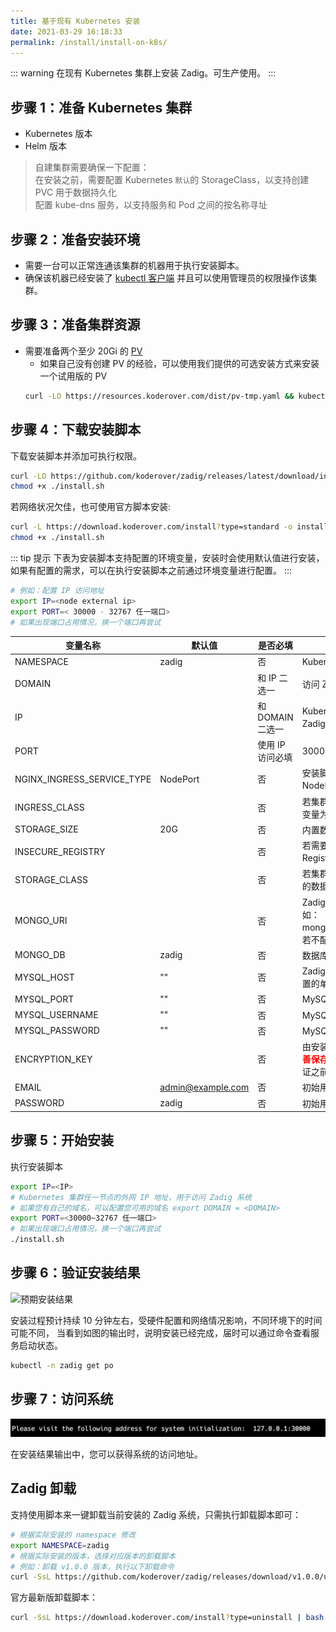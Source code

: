 ```yaml
---
title: 基于现有 Kubernetes 安装
date: 2021-03-29 16:18:33
permalink: /install/install-on-k8s/
---
```


::: warning
 在现有 Kubernetes 集群上安装 Zadig。可生产使用。
:::

## 步骤 1：准备 Kubernetes 集群

- Kubernetes  <Badge text="v1.12.0 +" /> 版本 <br>
- Helm  <Badge text="v3.0.0 +" /> 版本<br>

> 自建集群需要确保一下配置：<br>
> 在安装之前，需要配置 Kubernetes `默认`的 StorageClass，以支持创建 PVC 用于数据持久化 <br>
> 配置 kube-dns 服务，以支持服务和 Pod 之间的按名称寻址 <br>

## 步骤 2：准备安装环境

- 需要一台可以正常连通该集群的机器用于执行安装脚本。
- 确保该机器已经安装了 [kubectl 客户端](https://kubernetes.io/docs/tasks/tools/) 并且可以使用管理员的权限操作该集群。

## 步骤 3：准备集群资源

- 需要准备两个至少 20Gi 的 [PV](https://kubernetes.io/docs/concepts/storage/persistent-volumes/)
    - 如果自己没有创建 PV 的经验，可以使用我们提供的可选安装方式来安装一个试用版的 PV
    ```bash
    curl -LO https://resources.koderover.com/dist/pv-tmp.yaml && kubectl create -f pv-tmp.yaml 
    ```

## 步骤 4：下载安装脚本

下载安装脚本并添加可执行权限。

```bash
curl -LO https://github.com/koderover/zadig/releases/latest/download/install.sh
chmod +x ./install.sh
```
若网络状况欠佳，也可使用官方脚本安装: 
```bash
curl -L https://download.koderover.com/install?type=standard -o install.sh 
chmod +x ./install.sh
```

::: tip 提示
下表为安装脚本支持配置的环境变量，安装时会使用默认值进行安装，如果有配置的需求，可以在执行安装脚本之前通过环境变量进行配置。
:::

```bash
# 例如：配置 IP 访问地址
export IP=<node external ip>
export PORT=< 30000 - 32767 任一端口>
# 如果出现端口占用情况，换一个端口再尝试
```

| 变量名称                   | 默认值                | 是否必填       | 说明 |
| -------------------------- | ---------------------------- | -------|----------------------------------------------- |
| NAMESPACE                  |  zadig                       | 否    | Kubernetes 命名空间 |
| DOMAIN                      |        |和 IP 二选一  | 访问 Zadig 系统域名|
| IP                          |                              |和 DOMAIN 二选一  | Kubernetes 集群任一节点的外网 IP 地址，用于访问 Zadig 系统|
| PORT                         |                                        | 使用 IP 访问必填 | 30000 - 32767 任一端口 |
| NGINX_INGRESS_SERVICE_TYPE | NodePort                | 否     | 安装脚本自动安装的 Ingress Controller Service 类型为 NodePort， 可配置为： LoadBalancer |
| INGRESS_CLASS              |    |否 | 若集群内已经配置了 Nginx Ingress 控制器，则设置这个变量为该控制器的名称                                                        |
| STORAGE_SIZE                |  20G                       |否 | 内置数据库和对象存储各自的数据存储大小  |
| INSECURE_REGISTRY          |                        | 否   | 若需要使用一个 HTTP 协议的 Registry，则设置该变量为 Registry 的地址 ，如 10.0.0.1:5000     |
| STORAGE_CLASS              |                            | 否  | 若集群内支持持久存储卷，可以设置该变量，避免 Zadig 的数据库服务重启后数据丢失|
| MONGO_URI                  |                           | 否   | Zadig 业务数据存储，配置多个地址时需要进行转义，例如：mongodb://user:password@8.10.20.20\\,8.10.20.30。若不配置，使用安装脚本中内置的单节点 MongoDB |
| MONGO_DB                   |  zadig                     |否  | 数据库名称 |
| MYSQL_HOST                |""                          | 否  | Zadig 用户信息数据存储，若不配置，使用安装脚本中内置的单节点 MySQL|
| MYSQL_PORT                | ""                             | 否  | MySQL 数据库端口 |
| MYSQL_USERNAME            | ""                             | 否  | MySQL 数据库用户名 |
| MYSQL_PASSWORD            | ""                             | 否  | MySQL 数据库密码 |
| ENCRYPTION_KEY                     |                          | 否    | 由安装过程生成，用于数据加密解密，<font color=#FF000 >**第一次安装后请妥善保存**</font>。重装系统时需设置 ENCRYPTION_KEY，才能保证之前的数据可以被正确解密|
| EMAIL                      |  admin@example.com | 否 |初始用户邮箱 |
| PASSWORD                   |  zadig             | 否 |初始用户密码 |

## 步骤 5：开始安装

执行安装脚本

```bash
export IP=<IP>
# Kubernetes 集群任一节点的外网 IP 地址，用于访问 Zadig 系统
# 如果您有自己的域名，可以配置您可用的域名 export DOMAIN = <DOMAIN>
export PORT=<30000~32767 任一端口>
# 如果出现端口占用情况，换一个端口再尝试
./install.sh
```

## 步骤 6：验证安装结果

![预期安装结果](./_images/install_success_new.png)

安装过程预计持续 10 分钟左右，受硬件配置和网络情况影响，不同环境下的时间可能不同，
当看到如图的输出时，说明安装已经完成，届时可以通过命令查看服务启动状态。

```bash
kubectl -n zadig get po
```
## 步骤 7：访问系统

![预期安装结果](./_images/get_endpoint.png)

在安装结果输出中，您可以获得系统的访问地址。


## Zadig 卸载

支持使用脚本来一键卸载当前安装的 Zadig 系统，只需执行卸载脚本即可：

```bash
# 根据实际安装的 namespace 修改
export NAMESPACE=zadig
# 根据实际安装的版本，选择对应版本的卸载脚本
# 例如：卸载 v1.0.0 版本，执行以下卸载命令
curl -SsL https://github.com/koderover/zadig/releases/download/v1.0.0/uninstall.sh |bash
```

官方最新版卸载脚本：
```bash
curl -SsL https://download.koderover.com/install?type=uninstall | bash
```
